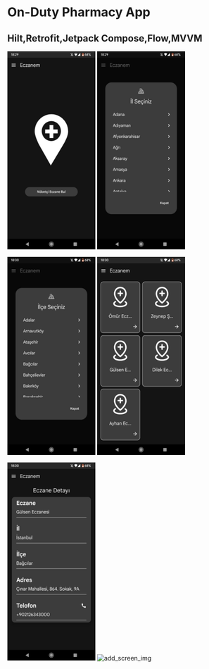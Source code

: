 # On-Duty Pharmacy App
## Hilt,Retrofit,Jetpack Compose,Flow,MVVM

<img src="https://raw.githubusercontent.com/emreyigit98/imageJson/master/pharmacyAppSS/main_screen.jpg" alt="add_screen_img" width="200" height="450"> <img src="https://raw.githubusercontent.com/emreyigit98/imageJson/master/pharmacyAppSS/city_screen.jpg" alt="add_screen_img" width="200" height="450">

<img src="https://raw.githubusercontent.com/emreyigit98/imageJson/master/pharmacyAppSS/86504065-4d0a-4105-a477-125656ed3f97.jpg" alt="add_screen_img" width="200" height="450"> <img src="https://github.com/emreyigit98/imageJson/blob/master/pharmacyAppSS/pharmacy_screen.jpg" alt="add_screen_img" width="200" height="450">

<img src="https://raw.githubusercontent.com/emreyigit98/imageJson/master/pharmacyAppSS/detail_screen.jpg" alt="add_screen_img" width="200" height="450"> <img src="https://github.com/emreyigit98/imageJson/blob/master/pharmacyAppSS/drawer_men%C3%BC.jpg" alt="add_screen_img" width="200" height="450">
